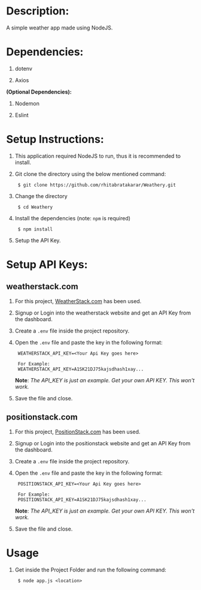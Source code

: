 # Description:

A simple weather app made using NodeJS.


# Dependencies:

1. dotenv

2. Axios

**(Optional Dependencies):**

1. Nodemon
   
2. Eslint


# Setup Instructions:

1. This application required NodeJS to run, thus it is recommended to install.
   
2. Git clone the directory using the below mentioned command:

        $ git clone https://github.com/rhitabratakarar/Weathery.git

3. Change the directory

        $ cd Weathery

4. Install the dependencies (note: `npm` is required)

        $ npm install

5. Setup the API Key.


# Setup API Keys:

## weatherstack.com

1. For this project, [WeatherStack.com](https://weatherstack.com) has been used.
   
2. Signup or Login into the weatherstack website and get an API Key from the dashboard.

3. Create a `.env` file inside the project repository.

4. Open the `.env` file and paste the key in the following format:

        WEATHERSTACK_API_KEY=<Your Api Key goes here>

        For Example:
        WEATHERSTACK_API_KEY=A1SK21DJ75kajsdhash1xay...
    
    **Note**: *The API_KEY is just an example. Get your own API KEY. This won't work.*

5. Save the file and close.

## positionstack.com

1. For this project, [PositionStack.com](https://positionstack.com) has been used.
   
2. Signup or Login into the positionstack website and get an API Key from the dashboard.

3. Create a `.env` file inside the project repository.

4. Open the `.env` file and paste the key in the following format:

        POSITIONSTACK_API_KEY=<Your Api Key goes here>

        For Example:
        POSITIONSTACK_API_KEY=A1SK21DJ75kajsdhash1xay...
    
    **Note**: *The API_KEY is just an example. Get your own API KEY. This won't work.*

5. Save the file and close.

# Usage

1. Get inside the Project Folder and run the following command:

        $ node app.js <location>

